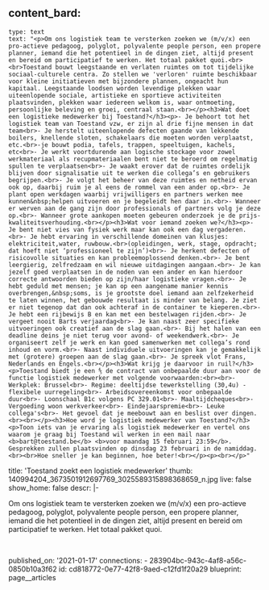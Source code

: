 content_bard:
  -
    type: text
    text: "<p>Om ons logistiek team te versterken zoeken we (m/v/x) een pro-actieve pedagoog, polyglot, polyvalente people person, een propere planner, iemand die het potentieel in de dingen ziet, altijd present en bereid om participatief te werken. Het totaal pakket quoi.<br><br>Toestand bouwt leegstaande en verlaten ruimtes om tot tijdelijke sociaal-culturele centra. Zo stellen we 'verloren' ruimte beschikbaar voor kleine initiatieven met bijzondere plannen, ongeacht hun kapitaal. Leegstaande loodsen worden levendige plekken waar uiteenlopende sociale, artistieke en sportieve activiteiten plaatsvinden, plekken waar iedereen welkom is, waar ontmoeting, persoonlijke beleving en groei, centraal staan.<br></p><h3>Wat doet een logistieke medewerker bij Toestand?</h3><p>- Je behoort tot het logistiek team van Toestand vzw, er zijn al drie fijne mensen in dat team<br>- Je herstelt uiteenlopende defecten gaande van lekkende boilers, knellende sloten, schakelaars die moeten worden verplaatst, etc.<br>-je bouwt podia, tafels, trappen, speeltuigen, kachels, etc<br>- Je werkt voortdurende aan logische stockage voor zowel werkmateriaal als recupmateriaalen bent niet te beroerd om regelmatig spullen te verplaatsen<br>- Je waakt erover dat de ruimtes ordelijk blijven door signalisatie uit te werken die collega’s en gebruikers begrijpen.<br>- Je volgt het beheer van deze ruimtes en netheid ervan ook op, daarbij ruim je al eens de rommel van een ander op.<br>- Je plant open werkdagen waarbij vrijwilligers en partners werken mee kunnen&nbsp;helpen uitvoeren en je begeleidt hen daar in.<br>- Wanneer er werven aan de gang zijn door professionals of partners volg je deze op.<br>- Wanneer grote aankopen moeten gebeuren onderzoek je de prijs-kwaliteitsverhouding.<br></p><h3>Wat voor iemand zoeken we?</h3><p>- Je bent niet vies van fysiek werk maar kan ook een dag vergaderen.<br>- Je hebt ervaring in verschillende domeinen van klusjes: elektriciteit,water, ruwbouw.<br>(opleidingen, werk, stage, opdracht; dat hoeft niet ‘professioneel te zijn’)<br>- Je herkent defecten of risicovolle situaties en kan probleemoplossend denken.<br>- Je bent leergierig, zelfredzaam en wil nieuwe uitdagingen aangaan.<br>- Je kan jezelf goed verplaatsen in de noden van een ander en kan hierdoor correcte antwoorden bieden op zijn/haar logistieke vragen.<br>- Je hebt geduld met mensen; je kan op een aangename manier kennis overbrengen,&nbsp;soms, is je grootste doel iemand aan zelfzekerheid te laten winnen, het gebouwde resultaat is minder van belang. Je ziet er niet tegenop dat dan ook achteraf in de container te kieperen.<br>- Je hebt een rijbewijs B en kan met een bestelwagen rijden.<br>- Je vergeet nooit Barts verjaardag<br>- Je kan naast zeer specifieke uitvoeringen ook creatief aan de slag gaan.<br>- Bij het halen van een deadline deins je niet terug voor avond- of weekendwerk.<br>- Je organiseert zelf je werk en kan goed samenwerken met collega’s rond inhoud en vorm.<br>- Naast individuele uitvoeringen kan je gemakkelijk met (grotere) groepen aan de slag gaan.<br>- Je spreek vlot Frans, Nederlands en Engels.<br></p><h3>Wat krijg je daarvoor in ruil?</h3><p>Toestand biedt je een ⅘ de contract van onbepaalde duur aan voor de functie logistiek medewerker met volgende voorwaarden:<br><br>- Werkplek: Brussel<br>- Regime: deeltijdse tewerkstelling (30,4u) - flexibele uurregeling<br>- Arbeidsovereenkomst voor onbepaalde duur<br>- Loonschaal B1c volgens PC 329.01<br>- Maaltijdcheques<br>- Vergoeding woon werkverkeer<br>- Eindejaarspremie<br>- Leuke collega's<br>- Het gevoel dat je meebouwt aan en beslist over dingen.<br><br></p><h3>Hoe word je logistiek medewerker van Toestand?</h3><p>Toon iets van je ervaring als logistiek medewerker en vertel ons waarom je graag bij Toestand wil werken in een mail naar <b>bart@toestand.be</b> <b>voor maandag 15 februari 23:59</b>. Gesprekken zullen plaatsvinden op dinsdag 23 februari in de namiddag.<br><br>Hoe sneller je kan beginnen, hoe beter!<br></p><p><br></p>"
title: 'Toestand zoekt een logistiek medewerker'
thumb: 140994204_3673501912697769_3025589315898368659_n.jpg
live: false
show_home: false
descr: |-
  <p><span class="d2edcug0 hpfvmrgz qv66sw1b c1et5uql oi732d6d ik7dh3pa fgxwclzu a8c37x1j keod5gw0 nxhoafnm aigsh9s9 d9wwppkn fe6kdd0r mau55g9w c8b282yb iv3no6db jq4qci2q a3bd9o3v knj5qynh oo9gr5id hzawbc8m">Om ons logistiek team te versterken zoeken we (m/v/x) een pro-actieve pedagoog, polyglot, polyvalente people person, een propere planner, iemand die het potentieel in de dingen ziet, altijd present en bereid om participatief te werken. Het totaal pakket quoi.</span>
  </p>
  <p><br>
  </p>
  <p><span class="d2edcug0 hpfvmrgz qv66sw1b c1et5uql oi732d6d ik7dh3pa fgxwclzu a8c37x1j keod5gw0 nxhoafnm aigsh9s9 d9wwppkn fe6kdd0r mau55g9w c8b282yb iv3no6db jq4qci2q a3bd9o3v lrazzd5p m9osqain"></span>
  </p>
published_on: '2021-01-17'
connections:
  - 283904bc-943c-4af8-a56c-0850b10a3f62
id: cd818772-0e77-42f8-9aed-c12fd1f20a29
blueprint: page__articles
